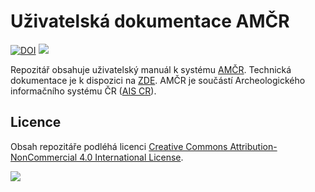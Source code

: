 # Uživatelská dokumentace AMČR

[![DOI](https://zenodo.org/badge/610682820.svg)](https://zenodo.org/badge/latestdoi/610682820)
[![][cc-by-nc-shield]][cc-by-nc]

Repozitář obsahuje uživatelský manuál k systému [AMČR](https://amcr-info.aiscr.cz/).
Technická dokumentace je k dispozici na [ZDE](https://aiscr-webamcr.readthedocs.io/cs/latest/).
AMČR je součástí Archeologického informačního systému ČR ([AIS CR](https://aiscr.cz/)).

## Licence

Obsah repozitáře podléhá licenci [Creative Commons Attribution-NonCommercial 4.0 International License][cc-by-nc].

[![][cc-by-nc-image]][cc-by-nc]

[cc-by-nc]: http://creativecommons.org/licenses/by-nc/4.0/
[cc-by-nc-image]: https://licensebuttons.net/l/by-nc/4.0/88x31.png
[cc-by-nc-shield]: https://img.shields.io/badge/License-CC%20BY--NC%204.0-lightgrey.svg
